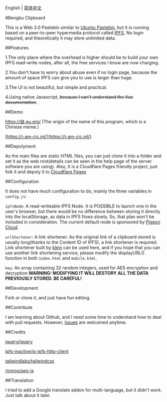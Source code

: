 English | [简体中文](https://github.com/hutianyu2006/clipboard/blob/main/README-zh-CN.md)

#Bengbu Clipboard

  This is a Web 3.0 Pastebin similar to [Ubuntu Pastebin](https://pastebin.ubuntu.com/), but it is running based on a peer-to-peer hypermedia protocol called [IPFS](https://ipfs.tech/). No login required, and theoretically it may store unlimited data.

  ##Features

  1.The only place where the overhead is higher should be to build your own IPFS read-write nodes, after all, the free services I know are now charging.

  2.You don't have to worry about abuse even if no login page, because the amount of space IPFS can give you to use is larger than huge.

  3.The UI is not beautiful, but simple and practical.

  4.Using native Javascript, ~~because I can't understand the Vue documentation~~.

  ##Demo

  [https://😅.eu.org/](https://xn--j28h.eu.org/) (The origin of the name of this program, which is a Chinese meme.)

  [https://i-am-cjc.ml/](https://i-am-cjc.ml/) 

  ##Depolyment

  As the main files are static HTML files, you can just clone it into a folder and set it as the web root(details can be seen in the help page of the server software you are using). Also, it is a Cloudflare Pages friendly project, just folk it and depoly it to [Cloudflare Pages](https://pages.cloudflare.com/)

  ##Configuration

  It does not have much configuration to do, mainly the three variables in `config.js`:

  `ipfsNode`: A read-writeable IPFS Node. It is POSSIBLE to launch one in the user's browser, but there would be no difference between storing it directly into the localStorage, as data in IPFS flows slowly. So,  that plan won't be included in consideration. The current default node is sponsored by [Pigeon Cloud](https://fast.pigeon.sbs/).

  `urlShortener`: A link shortener. As the original link of a clipboard stored is usually long(thanks to the Content ID of IPFS), a link shortener is required. Link shortener built by [klein](https://github.com/kamaln7/klein) can be used here, and if you hope that you can use another link shortening service, please modify the displayURL() function in both `index.html` and `mobile.html`.

  `key`: An array containing 32 random integers, used for AES encryption and decryption.**WARNING: MODIFYING IT WILL DESTORY ALL THE DATA PREVIOUSLY STORED. BE CAREFUL!**

  ##Development

  Fork or clone it, and just have fun editing.

  ##Contribute

  I am learning about Github, and I need some time to understand how to deal with pull requests. However, [Issues](https://github.com/hutianyu2006/clipboard/issues) are welcomed anytime.

  ##Credits

  [jquery/jquery](https://github.com/jquery/jquery)

  [ipfs-inactive/js-ipfs-http-client](https://github.com/ipfs-inactive/js-ipfs-http-client)

  [tailwindlabs/tailwindcss](https://github.com/tailwindlabs/tailwindcss)

  [ricmoo/aes-js](https://github.com/ricmoo/aes-js)

  ##Translation

  I tried to add a Google translate addon for multi-language, but it didn't work. Just talk about it later.